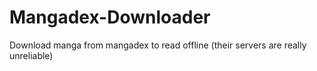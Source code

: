 # Mangadex-Downloader
Download manga from mangadex to read offline (their servers are really unreliable)
